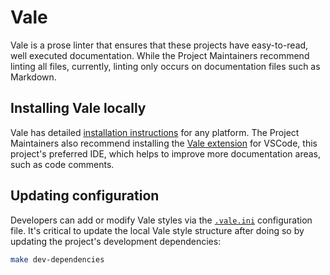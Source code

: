 # Vale

Vale is a prose linter that ensures that these projects have easy-to-read, well executed documentation. While the
Project Maintainers recommend linting all files, currently, linting only occurs on documentation files such as Markdown.

## Installing Vale locally

Vale has detailed [installation instructions][vale-install] for any platform. The Project Maintainers also recommend
installing the [Vale extension][vale-extension] for VSCode, this project's preferred IDE, which helps to improve more
documentation areas, such as code comments.

## Updating configuration

Developers can add or modify Vale styles via the [`.vale.ini`](../../../.vale.ini) configuration file. It's critical
to update the local Vale style structure after doing so by updating the project's development dependencies:

```bash
make dev-dependencies
```

<!-- Link repository -->

[vale-extension]: https://marketplace.visualstudio.com/items?itemName=ChrisChinchilla.vale-vscode
[vale-install]: https://vale.sh/docs/vale-cli/installation/
